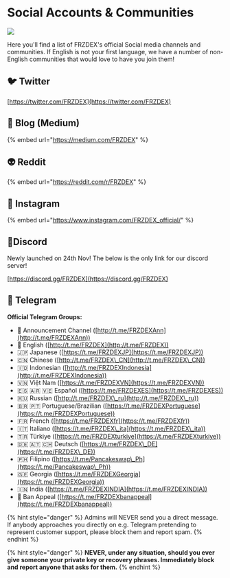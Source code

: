 # Social Accounts & Communities

![](../.gitbook/assets/socials-communities-header.png)

Here you'll find a list of FRZDEX's official Social media channels and communities. If English is not your first language, we have a number of non-English communities that would love to have you join them!

## 🐦 Twitter

[https://twitter.com/FRZDEX](https://twitter.com/FRZDEX)

## 📰 Blog (Medium)

{% embed url="https://medium.com/FRZDEX" %}

## 👽 Reddit

{% embed url="https://reddit.com/r/FRZDEX" %}

## 🤳 Instagram

{% embed url="https://www.instagram.com/FRZDEX_official/" %}

## 🤖Discord

Newly launched on 24th Nov! The below is the only link for our discord server!

[https://discord.gg/FRZDEX](https://discord.gg/FRZDEX)

## 💬 Telegram

**Official Telegram Groups:**

* 📣 Announcement Channel ([http://t.me/FRZDEXAnn](http://t.me/FRZDEXAnn))
* 🥞 English ([http://t.me/FRZDEX](http://t.me/FRZDEX))
* 🇯🇵 Japanese ([https://t.me/FRZDEXJP](https://t.me/FRZDEXJP))
* 🇨🇳 Chinese ([http://t.me/FRZDEX\_CN](http://t.me/FRZDEX\_CN))
* 🇮🇩 Indonesian ([http://t.me/FRZDEXIndonesia](http://t.me/FRZDEXIndonesia))
* 🇻🇳 Việt Nam ([https://t.me/FRZDEXVN](https://t.me/FRZDEXVN))
* 🇪🇸 🇦🇷 🇻🇪 Español ([https://t.me/FRZDEXES](https://t.me/FRZDEXES))
* 🇷🇺 Russian ([http://t.me/FRZDEX\_ru](http://t.me/FRZDEX\_ru))
* 🇧🇷 🇵🇹 Portuguese/Brazilian ([https://t.me/FRZDEXPortuguese](https://t.me/FRZDEXPortuguese))
* 🇫🇷 French ([https://t.me/FRZDEXfr](https://t.me/FRZDEXfr))
* 🇮🇹 Italiano ([https://t.me/FRZDEX\_ita](https://t.me/FRZDEX\_ita))
* 🇹🇷 Türkiye ([https://t.me/FRZDEXturkiye](https://t.me/FRZDEXturkiye))
* 🇩🇪 🇦🇹 🇨🇭 Deutsch ([https://t.me/FRZDEX\_DE](https://t.me/FRZDEX\_DE))
* 🇵🇭 Filipino ([https://t.me/Pancakeswap\_Ph](https://t.me/Pancakeswap\_Ph))
* 🇬🇪 Georgia ([https://t.me/FRZDEXGeorgia](https://t.me/FRZDEXGeorgia))
* 🇮🇳 India ([https://t.me/FRZDEXINDIA](https://t.me/FRZDEXINDIA))
* 😤 Ban Appeal ([https://t.me/FRZDEXbanappeal](https://t.me/FRZDEXbanappeal))

{% hint style="danger" %}
Admins will NEVER send you a direct message. If anybody approaches you directly on e.g. Telegram pretending to represent customer support, please block them and report spam.
{% endhint %}

{% hint style="danger" %}
**NEVER, under any situation, should you ever give someone your private key or recovery phrases. Immediately block and report anyone that asks for them.**
{% endhint %}
